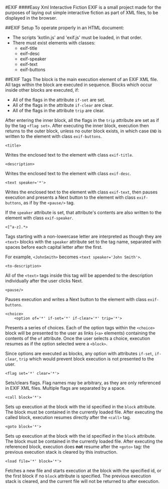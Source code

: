 #EXIF
####Easy Xml Interactive Fiction
EXIF is a small project made for the purposes of laying out simple interactive fiction as
part of XML files, to be displayed in the browser.

##EXIF Setup
To operate properly in an HTML document:
 * The scripts 'kotlin.js' and 'exif.js' must be loaded, in that order.
 * There must exist elements with classes:
   * exif-title
   * exif-desc
   * exif-speaker
   * exif-text
   * exif-buttons

##EXIF Tags
    <block if-set='*' if-clear='*' trip='*'>
The block is the main execution element of an EXIF XML file. All tags within the block
are executed in sequence. Blocks which occur inside other blocks are executed, if:
 * All of the flags in the attribute `if-set` are set.
 * All of the flags in the attribute `if-clear` are clear.
 * All of the flags in the attribute `trip` are clear.

After entering the inner block, all the flags in the `trip` attribute are set as if by the tag
`<flag set>`. After executing the inner block, execution then returns to the outer block,
unless no outer block exists, in which case `END` is written to the element with class `exif-buttons`.

    <title>
Writes the enclosed text to the element with class `exif-title`.

    <description>
Writes the enclosed text to the element with class `exif-desc`.
    
    <text speaker='*'>
Writes the enclosed text to the element with class `exif-text`, then pauses
execution and presents a Next button to the element with class `exif-buttons`,
as if by the `<pause/>` tag.

If the `speaker` attribute is set, that attribute's contents are also written
to the element with class `exif-speaker`.

    <[^a-z].*>
Tags starting with a non-lowercase letter are interpreted as though they are
`<text>` blocks with the `speaker` attribute set to the tag name, separated with
spaces before each capital letter after the first.

For example, `<JohnSmith>` becomes `<text speaker='John Smith'>`.
    
    <to-description>
All of the `<text>` tags inside this tag will be appended to the description
individually after the user clicks Next.
    
    <pause/>
Pauses execution and writes a Next button to the element with class `exif-buttons`.
    
    <choice>
        <option of='*' if-set='*' if-clear='*' trip='*'>
Presents a series of choices. Each of the option tags within the `<choice>` block will be
presented to the user as links (`<a>` elements) containing the contents of the `of` attribute.
Once the user selects a choice, execution resumes as if the option selected were a `<block>`.

Since options are executed as blocks, any option with attributes `if-set`, `if-clear`, `trip`
which would prevent block execution is not presented to the user.
        
    <flag set='*' clear='*'>
Sets/clears flags. Flag names may be arbitrary, as they are only referenced in EXIF XML
files. Multiple flags are separated by a space.
    
    <call block='*'>
Sets up execution at the block with the id specified in the `block` attribute.
The block must be contained in the currently loaded file. After executing the called block,
execution resumes directly after the `<call>` tag.
    
    <goto block='*'>
Sets up execution at the block with the id specified in the `block` attribute.
The block must be contained in the currently loaded file. After executing the referenced block,
execution does **not** resume after the `<goto>` tag: the previous execution stack is cleared by
this instruction.
    
    <load file='*' block='*'>
Fetches a new file and starts execution at the block with the specified id, or the first block if
no `block` attribute is specified. The previous execution stack is cleared, and the current file will
not be returned to after execution.